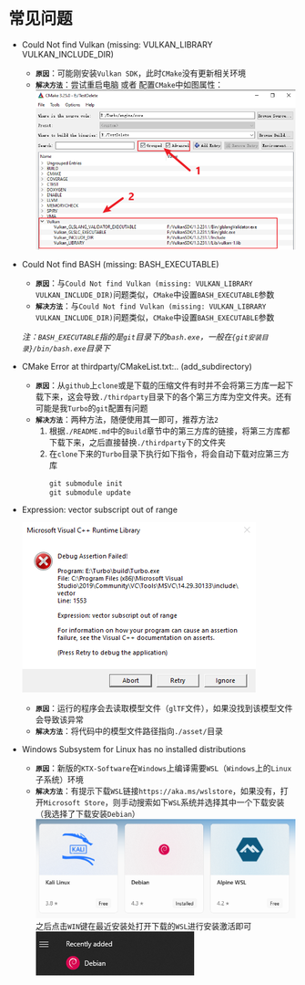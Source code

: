# 常见问题

* Could Not find Vulkan (missing: VULKAN_LIBRARY VULKAN_INCLUDE_DIR)
  * **`原因`**：可能刚安装`Vulkan SDK`，此时`CMake`没有更新相关环境
  * **`解决方法`**：尝试重启电脑 或者 配置`CMake`中如图属性：
    ![dsa](./images/FQA_CMakeCannotFindVulkan.png)

* Could Not find BASH (missing: BASH_EXECUTABLE)
  * **`原因`**：与`Could Not find Vulkan (missing: VULKAN_LIBRARY VULKAN_INCLUDE_DIR)`问题类似，`CMake`中设置`BASH_EXECUTABLE`参数
  * **`解决方法`**：与`Could Not find Vulkan (missing: VULKAN_LIBRARY VULKAN_INCLUDE_DIR)`问题类似，`CMake`中设置`BASH_EXECUTABLE`参数

  *注：`BASH_EXECUTABLE`指的是`git`目录下的`bash.exe`，一般在`{git安装目录}/bin/bash.exe`目录下*

* CMake Error at thirdparty/CMakeList.txt:.. (add_subdirectory)
  * **`原因`**：从`github`上`clone`或是下载的压缩文件有时并不会将第三方库一起下载下来，这会导致`./thirdparty`目录下的各个第三方库为空文件夹。还有可能是我`Turbo`的`git`配置有问题
  * **`解决方法`**：两种方法，随便使用其一即可，推荐方法`2`
    1. 根据`./README.md`中的`Build`章节中的第三方库的链接，将第三方库都下载下来，之后直接替换`./thirdparty`下的文件夹
    2. 在`clone`下来的`Turbo`目录下执行如下指令，将会自动下载对应第三方库
        ```Cmd
        git submodule init
        git submodule update
        ```
* Expression: vector subscript out of range  

  ![FQA_VectorSubscriptOutOfRange](./images/FQA_VectorSubscriptOutOfRange.png)

  * **`原因`**：运行的程序会去读取模型文件（`glTF`文件），如果没找到该模型文件会导致该异常
  * **`解决方法`**：将代码中的模型文件路径指向`./asset/`目录

* Windows Subsystem for Linux has no installed distributions
  * **`原因`**：新版的`KTX-Software`在`Windows`上编译需要`WSL`（`Windows`上的`Linux`子系统）环境
  * **`解决方法`**：有提示下载`WSL`链接`https://aka.ms/wslstore`，如果没有，打开`Microsoft Store`，则手动搜索如下`WSL`系统并选择其中一个下载安装（我选择了下载安装`Debian`）  
  ![WSLforKTX](./images/WSLforKTX.png)  
  之后点击`WIN`键在最近安装处打开下载的`WSL`进行安装激活即可  
  ![WSLforKTX_Debian](./images/WSLforKTX_Debian.png)